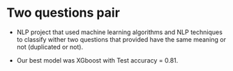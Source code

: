 # Two questions pair
- NLP project that used machine learning algorithms and NLP techniques to classify wither two questions that provided have the same meaning or not (duplicated or not).

- Our best model was XGboost with Test accuracy = 0.81.
